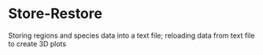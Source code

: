 # Store-Restore
Storing regions and species data into a text file; reloading data from text file to create 3D plots
